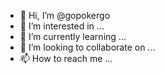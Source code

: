- 👋 Hi, I’m @gopokergo
- 👀 I’m interested in ...
- 🌱 I’m currently learning ...
- 💞️ I’m looking to collaborate on ...
- 📫 How to reach me ...

<!---
gopokergo/gopokergo is a ✨ special ✨ repository because its `README.md` (this file) appears on your GitHub profile.
You can click the Preview link to take a look at your changes.
--->
